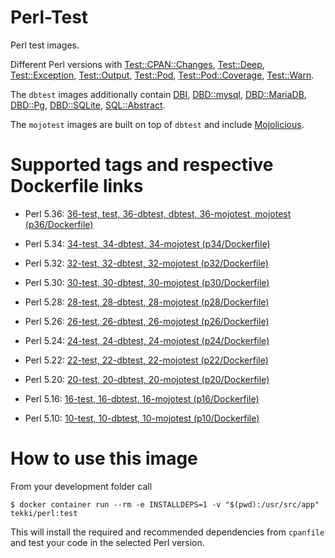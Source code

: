 <!-- this file is generated via docker-builder/generate.pl, do not edit it directly -->

# Perl-Test

Perl test images.

Different Perl versions with
[Test::CPAN::Changes](https://metacpan.org/pod/Test::CPAN::Changes),
[Test::Deep](https://metacpan.org/pod/Test::Deep),
[Test::Exception](https://metacpan.org/pod/Test::Exception),
[Test::Output](https://metacpan.org/pod/Test::Output),
[Test::Pod](https://metacpan.org/pod/Test::Pod),
[Test::Pod::Coverage](https://metacpan.org/pod/Test::Pod::Coverage),
[Test::Warn](https://metacpan.org/pod/Test::Warn).

The `dbtest` images additionally contain
[DBI](https://metacpan.org/pod/DBI),
[DBD::mysql](https://metacpan.org/pod/DBD::mysql),
[DBD::MariaDB](https://metacpan.org/pod/DBD::MariaDB),
[DBD::Pg](https://metacpan.org/pod/DBD::Pg),
[DBD::SQLite](https://metacpan.org/pod/DBD::SQLite),
[SQL::Abstract](https://metacpan.org/pod/SQL::Abstract).

The `mojotest` images are built on top of `dbtest` and include
[Mojolicious](https://metacpan.org/pod/Mojolicious).

# Supported tags and respective Dockerfile links

* Perl 5.36: [36-test, test, 36-dbtest, dbtest, 36-mojotest, mojotest (p36/Dockerfile)](https://github.com/Tekki/docker-perl-test/blob/master/p36/Dockerfile)

* Perl 5.34: [34-test, 34-dbtest, 34-mojotest (p34/Dockerfile)](https://github.com/Tekki/docker-perl-test/blob/master/p34/Dockerfile)

* Perl 5.32: [32-test, 32-dbtest, 32-mojotest (p32/Dockerfile)](https://github.com/Tekki/docker-perl-test/blob/master/p32/Dockerfile)

* Perl 5.30: [30-test, 30-dbtest, 30-mojotest (p30/Dockerfile)](https://github.com/Tekki/docker-perl-test/blob/master/p30/Dockerfile)

* Perl 5.28: [28-test, 28-dbtest, 28-mojotest (p28/Dockerfile)](https://github.com/Tekki/docker-perl-test/blob/master/p28/Dockerfile)

* Perl 5.26: [26-test, 26-dbtest, 26-mojotest (p26/Dockerfile)](https://github.com/Tekki/docker-perl-test/blob/master/p26/Dockerfile)

* Perl 5.24: [24-test, 24-dbtest, 24-mojotest (p24/Dockerfile)](https://github.com/Tekki/docker-perl-test/blob/master/p24/Dockerfile)

* Perl 5.22: [22-test, 22-dbtest, 22-mojotest (p22/Dockerfile)](https://github.com/Tekki/docker-perl-test/blob/master/p22/Dockerfile)

* Perl 5.20: [20-test, 20-dbtest, 20-mojotest (p20/Dockerfile)](https://github.com/Tekki/docker-perl-test/blob/master/p20/Dockerfile)

* Perl 5.16: [16-test, 16-dbtest, 16-mojotest (p16/Dockerfile)](https://github.com/Tekki/docker-perl-test/blob/master/p16/Dockerfile)

* Perl 5.10: [10-test, 10-dbtest, 10-mojotest (p10/Dockerfile)](https://github.com/Tekki/docker-perl-test/blob/master/p10/Dockerfile)

# How to use this image

From your development folder call

    $ docker container run --rm -e INSTALLDEPS=1 -v "$(pwd):/usr/src/app" tekki/perl:test

This will install the required and recommended dependencies from `cpanfile` and test your code in the selected Perl version.
